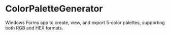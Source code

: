 # ColorPaletteGenerator
Windows Forms app to create, view, and export 5-color palettes, supporting both RGB and HEX formats.
